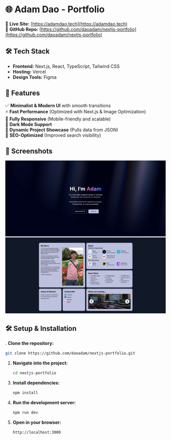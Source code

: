 # 🌐 Adam Dao - Portfolio

🚀 **Live Site:** [https://adamdao.tech](https://adamdao.tech)  
📂 **GitHub Repo:** [https://github.com/daoadam/nextjs-portfolio](https://github.com/daoadam/nextjs-portfolio)  

## 🛠️ Tech Stack
- **Frontend:** Next.js, React, TypeScript, Tailwind CSS 
- **Hosting:** Vercel  
- **Design Tools:** Figma  

## 🎨 Features
✅ **Minimalist & Modern UI** with smooth transitions  
⚡ **Fast Performance** (Optimized with Next.js & Image Optimization)  
📱 **Fully Responsive** (Mobile-friendly and scalable)  
🌙 **Dark Mode Support**  
📂 **Dynamic Project Showcase** (Pulls data from JSON)  
🔗 **SEO-Optimized** (Improved search visibility)  

## 📸 Screenshots
![Portfolio Screenshot](./landingPage.jpg)  
![Portfolio Screenshot](./aboutPage.jpg)  


## 🛠️ Setup & Installation
. **Clone the repository:**  
   ```sh
   git clone https://github.com/daoadam/nextjs-portfolio.git
   ```

2. **Navigate into the project:**  
   ```sh
   cd nextjs-portfolio
   ```

3. **Install dependencies:**  
   ```sh
   npm install
   ```

4. **Run the development server:**  
   ```sh
   npm run dev
   ```

5. **Open in your browser:**  
   ```
   http://localhost:3000
   ```